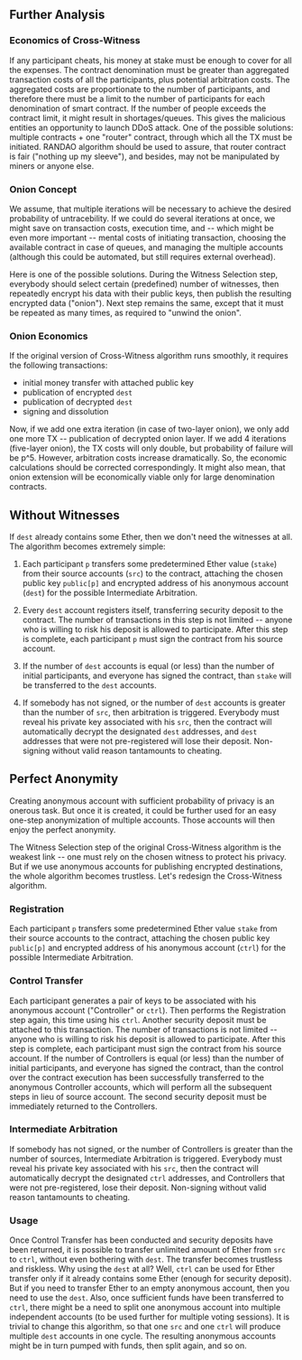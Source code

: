 ## Further Analysis

### Economics of Cross-Witness

If any participant cheats, his money at stake must be enough to cover for all the expenses. The contract denomination must be greater than aggregated transaction costs of all the participants, plus potential arbitration costs. The aggregated costs are proportionate to the number of participants, and therefore there must be a limit to the number of participants for each denomination of smart contract. If the number of people exceeds the contract limit, it might result in shortages/queues. This gives the malicious entities an opportunity to launch DDoS attack. One of the possible solutions: multiple contracts + one "router" contract, through which all the TX must be initiated. RANDAO algorithm should be used to assure, that router contract is fair ("nothing up my sleeve"), and besides, may not be manipulated by miners or anyone else.

### Onion Concept

We assume, that multiple iterations will be necessary to achieve the desired probability of untracebility. If we could do several iterations at once, we might save on transaction costs, execution time, and -- which might be even more important -- mental costs of initiating transaction, choosing the available contract in case of queues, and managing the multiple accounts (although this could be automated, but still requires external overhead).

Here is one of the possible solutions. During the Witness Selection step, everybody should select certain (predefined) number of witnesses, then repeatedly encrypt his data with their public keys, then publish the resulting encrypted data ("onion"). Next step remains the same, except that it must be repeated as many times, as required to "unwind the onion".

### Onion Economics

If the original version of Cross-Witness algorithm runs smoothly, it requires the following transactions: 
- initial money transfer with attached public key
- publication of encrypted `dest`
- publication of decrypted `dest`
- signing and dissolution

Now, if we add one extra iteration (in case of two-layer onion), we only add one more TX -- publication of decrypted onion layer. If we add 4 iterations (five-layer onion), the TX costs will only double, but probability of failure will be p^5. However, arbitration costs increase dramatically. So, the economic calculations should be corrected correspondingly. It might also mean, that onion extension will be economically viable only for large denomination contracts.

## Without Witnesses

If `dest` already contains some Ether, then we don't need the witnesses at all. The algorithm becomes extremely simple:

1. Each participant `p` transfers some predetermined Ether value (`stake`) from their source accounts (`src`) to the contract, attaching the chosen public key `public[p]` and encrypted address of his anonymous account (`dest`) for the possible Intermediate Arbitration. 

2. Every `dest` account registers itself, transferring security deposit to the contract. The number of transactions in this step is not limited -- anyone who is willing to risk his deposit is allowed to participate. After this step is complete, each participant `p` must sign the contract from his source account.

3. If the number of `dest` accounts is equal (or less) than the number of initial participants, and everyone has signed the contract, than `stake` will be transferred to the `dest` accounts.

4. If somebody has not signed, or the number of `dest` accounts is greater than the number of `src`, then arbitration is triggered. Everybody must reveal his private key associated with his `src`, then the contract will automatically decrypt the designated `dest` addresses, and `dest` addresses that were not pre-registered will lose their deposit. Non-signing without valid reason tantamounts to cheating.

## Perfect Anonymity

Creating anonymous account with sufficient probability of privacy is an onerous task. But once it is created, it could be further used for an easy one-step anonymization of multiple accounts. Those accounts will then enjoy the perfect anonymity.

The Witness Selection step of the original Cross-Witness algorithm is the weakest link -- one must rely on the chosen witness to protect his privacy. But if we use anonymous accounts for publishing encrypted destinations, the whole algorithm becomes trustless. Let's redesign the Cross-Witness algorithm.

### Registration

Each participant `p` transfers some predetermined Ether value `stake` from their source accounts to the contract, attaching the chosen public key `public[p]` and encrypted address of his anonymous account (`ctrl`) for the possible Intermediate Arbitration.

### Control Transfer

Each participant generates a pair of keys to be associated with his anonymous account ("Controller" or `ctrl`). Then performs the Registration step again, this time using his `ctrl`. Another security deposit must be attached to this transaction. The number of transactions is not limited -- anyone who is willing to risk his deposit is allowed to participate. After this step is complete, each participant must sign the contract from his source account. If the number of Controllers is equal (or less) than the number of initial participants, and everyone has signed the contract, than the control over the contract execution has been successfully transferred to the anonymous Controller accounts, which will perform all the subsequent steps in lieu of source account. The second security deposit must be immediately returned to the Controllers.

### Intermediate Arbitration

If somebody has not signed, or the number of Controllers is greater than the number of sources, Intermediate Arbitration is triggered. Everybody must reveal his private key associated with his `src`, then the contract will automatically decrypt the designated `ctrl` addresses, and Controllers that were not pre-registered, lose their deposit. Non-signing without valid reason tantamounts to cheating.

### Usage

Once Control Transfer has been conducted and security deposits have been returned, it is possible to transfer unlimited amount of Ether from `src` to `ctrl`, without even bothering with `dest`. The transfer becomes trustless and riskless. Why using the `dest` at all? Well, `ctrl` can be used for Ether transfer only if it already contains some Ether (enough for security deposit). But if you need to transfer Ether to an empty anonymous account, then you need to use the `dest`. Also, once sufficient funds have been transferred to `ctrl`, there might be a need to split one anonymous account into multiple independent accounts (to be used further for multiple voting sessions). It is trivial to change this algorithm, so that one `src` and one `ctrl` will produce multiple `dest` accounts in one cycle. The resulting anonymous accounts might be in turn pumped with funds, then split again, and so on.
